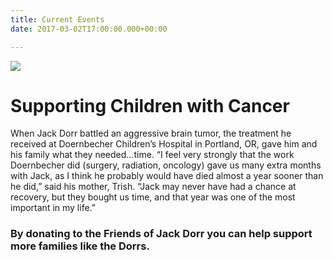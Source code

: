 ```yaml
---
title: Current Events
date: 2017-03-02T17:00:00.000+00:00

---
```

![](/uploads/android-chrome-512x512.png)

# Supporting Children with Cancer

When Jack Dorr battled an aggressive brain tumor, the treatment he received at Doernbecher Children’s Hospital in Portland, OR, gave him and his family what they needed…time. “I feel very strongly that the work Doernbecher did (surgery, radiation, oncology) gave us many extra months with Jack, as I think he probably would have died almost a year sooner than he did,” said his mother, Trish. “Jack may never have had a chance at recovery, but they bought us time, and that year was one of the most important in my life.”

### By donating to the Friends of Jack Dorr you can help support more families like the Dorrs.